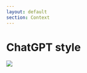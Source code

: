 ```yaml
---
layout: default
section: Context
---
```


# ChatGPT style

<div class="mt-16">
    <img class="w-130" src="/context.2.png">
</div>
